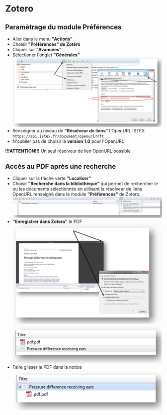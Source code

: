 # Zotero

## Paramètrage du module Préférences

* Aller dans le menu **"Actions"**
* Choisir **"Préférences" de Zotéro**
* Cliquer sur **"Avancées"**
* Sélectioner l'onglet **"Générales"** ![Sch&#xE9;ma moduleprefZotero1](../../.gitbook/assets/zotero1.png)
* Renseigner au niveau de **"Résolveur de liens"** l'OpenURL ISTEX `https://api.istex.fr/document/openurl?rft`
* N'oublier pas de choisir la **version 1.0** pour l'OpenURL

**!!!ATTENTION!!!** Un seul résolveur de lien OpenURL possible

## Accès au PDF après une recherche

* Cliquer sur la flèche verte **"Localiser"**
* Choisir **"Recherche dans la bibliothèque"** qui permet de rechercher le ou les documents sélectionnés en utilisant le résolveur de liens OpenURL renseigné dans le module **"Préférences"** de Zotéro. ![Sch&#xE9;ma modulebibZotero2](../../.gitbook/assets/zotero2.png)
* **"Enregistrer dans Zotero"** le PDF ![Sch&#xE9;ma moduleenregZotero3](../../.gitbook/assets/zotero3.png) ![Sch&#xE9;ma moduledansbibZotero4](../../.gitbook/assets/zotero4.PNG)
* Faire glisser le PDF dans la notice ![Sch&#xE9;ma moduledansnoticeZotero5](../../.gitbook/assets/zotero5.PNG)

